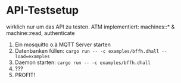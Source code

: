 # API-Testsetup

wirklich nur um das API zu testen. ATM implementiert: machines::* & machine::read, authenticate

1. Ein mosquitto o.ä MQTT Server starten
1. Datenbanken füllen: `cargo run -- -c examples/bffh.dhall --load=examples`
1. Daemon starten: `cargo run -- -c examples/bffh.dhall`
1. ???
1. PROFIT!
